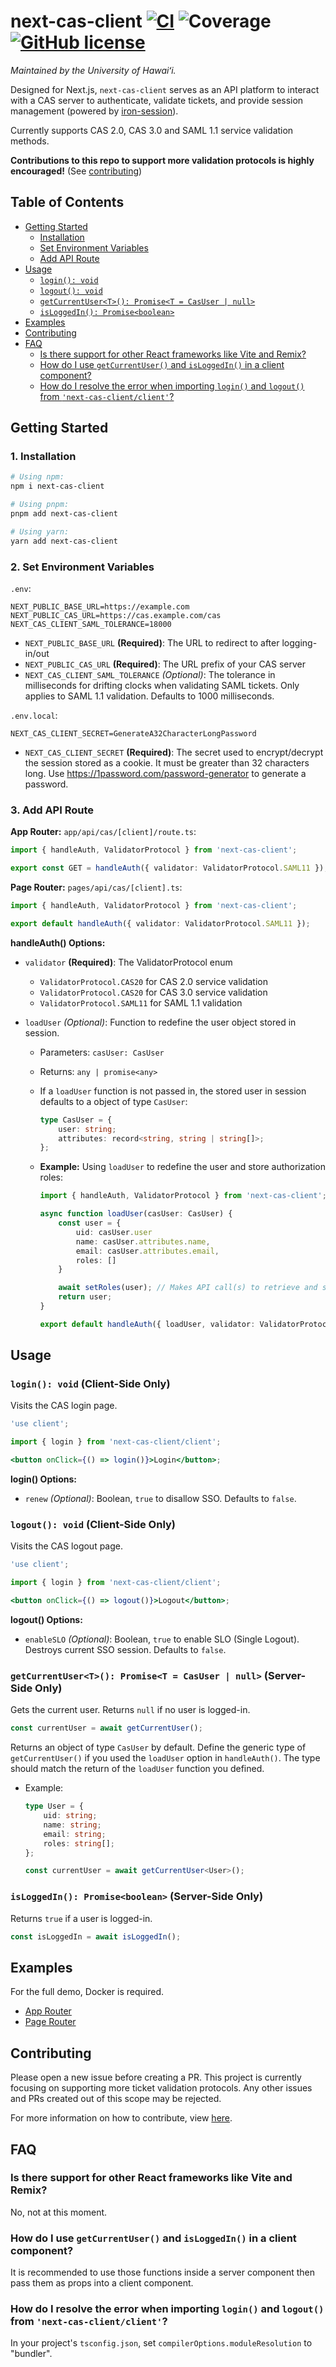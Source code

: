 # next-cas-client [![CI](https://github.com/uhawaii-system-its-ti-iam/next-cas-client/actions/workflows/ci.yml/badge.svg)](https://github.com/uhawaii-system-its-ti-iam/next-cas-client/actions/workflows/ci.yml) ![Coverage](https://github.com/uhawaii-system-its-ti-iam/next-cas-client/blob/badges/badges/coverage-jest%20coverage.svg) [![GitHub license](https://img.shields.io/github/license/uhawaii-system-its-ti-iam/next-cas-client?style=flat)](https://github.com/uhawaii-system-its-ti-iam/next-cas-client/blob/master/LICENSE)

_Maintained by the University of Hawaiʻi._

Designed for Next.js, `next-cas-client` serves as an API platform to interact with a CAS server to authenticate, validate tickets, and provide session management (powered by [iron-session](https://github.com/vvo/iron-session)).

Currently supports CAS 2.0, CAS 3.0 and SAML 1.1 service validation methods.

**Contributions to this repo to support more validation protocols is highly encouraged!** (See [contributing](#contributing))

## Table of Contents

-   [Getting Started](#getting-started)
    -   [Installation](#1-installation)
    -   [Set Environment Variables](#2-set-environment-variables)
    -   [Add API Route](#3-add-api-route)
-   [Usage](#usage)
    -   [`login(): void`](#login-void-client-side-only)
    -   [`logout(): void`](#logout-void-client-side-only)
    -   [`getCurrentUser<T>(): Promise<T = CasUser | null>`](#getcurrentusert-promiset--casuser--null-server-side-only)
    -   [`isLoggedIn(): Promise<boolean>`](#isloggedin-promiseboolean-server-side-only)
-   [Examples](#examples)
-   [Contributing](#contributing)
-   [FAQ](#faq)
    -   [Is there support for other React frameworks like Vite and Remix?](#is-there-support-for-other-react-frameworks-like-vite-and-remix)
    -   [How do I use `getCurrentUser()` and `isLoggedIn()` in a client component?](#how-do-i-use-getcurrentuser-and-isloggedin-in-a-client-component)
    -   [How do I resolve the error when importing `login()` and `logout()` from `'next-cas-client/client'`?](#how-do-i-resolve-the-error-when-importing-login-and-logout-from-next-cas-clientclient)

## Getting Started

### 1. Installation

```bash
# Using npm:
npm i next-cas-client

# Using pnpm:
pnpm add next-cas-client

# Using yarn:
yarn add next-cas-client
```

### 2. Set Environment Variables

`.env`:

```
NEXT_PUBLIC_BASE_URL=https://example.com
NEXT_PUBLIC_CAS_URL=https://cas.example.com/cas
NEXT_CAS_CLIENT_SAML_TOLERANCE=18000
```

-   `NEXT_PUBLIC_BASE_URL` **(Required)**: The URL to redirect to after logging-in/out
-   `NEXT_PUBLIC_CAS_URL` **(Required)**: The URL prefix of your CAS server
-   `NEXT_CAS_CLIENT_SAML_TOLERANCE` _(Optional)_: The tolerance in milliseconds for drifting clocks when validating SAML tickets. Only applies to SAML 1.1 validation. Defaults to 1000 milliseconds.

`.env.local`:

```
NEXT_CAS_CLIENT_SECRET=GenerateA32CharacterLongPassword
```

-   `NEXT_CAS_CLIENT_SECRET` **(Required)**: The secret used to encrypt/decrypt the session stored as a cookie. It must be greater than 32 characters long. Use https://1password.com/password-generator to generate a password.

### 3. Add API Route

**App Router:** `app/api/cas/[client]/route.ts`:

```ts
import { handleAuth, ValidatorProtocol } from 'next-cas-client';

export const GET = handleAuth({ validator: ValidatorProtocol.SAML11 });
```

**Page Router:** `pages/api/cas/[client].ts`:

```ts
import { handleAuth, ValidatorProtocol } from 'next-cas-client';

export default handleAuth({ validator: ValidatorProtocol.SAML11 });
```

**handleAuth() Options:**

-   `validator` **(Required)**: The ValidatorProtocol enum
    -   `ValidatorProtocol.CAS20` for CAS 2.0 service validation
    -   `ValidatorProtocol.CAS20` for CAS 3.0 service validation
    -   `ValidatorProtocol.SAML11` for SAML 1.1 validation
-   `loadUser` _(Optional)_: Function to redefine the user object stored in session.

    -   Parameters: `casUser: CasUser`
    -   Returns: `any | promise<any>`
    -   If a `loadUser` function is not passed in, the stored user in session defaults to a object of type `CasUser`:
        ```ts
        type CasUser = {
            user: string;
            attributes: record<string, string | string[]>;
        };
        ```
    -   **Example:** Using `loadUser` to redefine the user and store authorization roles:

        ```ts
        import { handleAuth, ValidatorProtocol } from 'next-cas-client';

        async function loadUser(casUser: CasUser) {
            const user = {
                uid: casUser.user
                name: casUser.attributes.name,
                email: casUser.attributes.email,
                roles: []
            }

            await setRoles(user); // Makes API call(s) to retrieve and set the user's roles
            return user;
        }

        export default handleAuth({ loadUser, validator: ValidatorProtocol.SAML11 });
        ```

## Usage

### `login(): void` (Client-Side Only)

Visits the CAS login page.

```jsx
'use client';

import { login } from 'next-cas-client/client';

<button onClick={() => login()}>Login</button>;
```

**login() Options:**

-   `renew` _(Optional)_: Boolean, `true` to disallow SSO. Defaults to `false`.

### `logout(): void` (Client-Side Only)

Visits the CAS logout page.

```jsx
'use client';

import { login } from 'next-cas-client/client';

<button onClick={() => logout()}>Logout</button>;
```

**logout() Options:**

-   `enableSLO` _(Optional)_: Boolean, `true` to enable SLO (Single Logout). Destroys current SSO session. Defaults to `false`.

### `getCurrentUser<T>(): Promise<T = CasUser | null>` (Server-Side Only)

Gets the current user. Returns `null` if no user is logged-in.

```ts
const currentUser = await getCurrentUser();
```

Returns an object of type `CasUser` by default. Define the generic type of `getCurrentUser()` if you used the `loadUser` option in `handleAuth()`. The type should match the return of the `loadUser` function you defined.

-   Example:

    ```ts
    type User = {
        uid: string;
        name: string;
        email: string;
        roles: string[];
    };

    const currentUser = await getCurrentUser<User>();
    ```

### `isLoggedIn(): Promise<boolean>` (Server-Side Only)

Returns `true` if a user is logged-in.

```ts
const isLoggedIn = await isLoggedIn();
```

## Examples

For the full demo, Docker is required.

-   [App Router](https://github.com/uhawaii-system-its-ti-iam/next-cas-client/blob/main/examples/app-router)
-   [Page Router](https://github.com/uhawaii-system-its-ti-iam/next-cas-client/blob/main/examples/page-router)

## Contributing

Please open a new issue before creating a PR. This project is currently focusing on supporting more ticket validation protocols. Any other issues and PRs created out of this scope may be rejected.

For more information on how to contribute, view [here](https://github.com/uhawaii-system-its-ti-iam/next-cas-client/blob/main/CONTRIBUTING.md).

## FAQ

### Is there support for other React frameworks like Vite and Remix?

No, not at this moment.

### How do I use `getCurrentUser()` and `isLoggedIn()` in a client component?

It is recommended to use those functions inside a server component then pass them as props into a client component.

### How do I resolve the error when importing `login()` and `logout()` from `'next-cas-client/client'`?

In your project's `tsconfig.json`, set `compilerOptions.moduleResolution` to "bundler".
